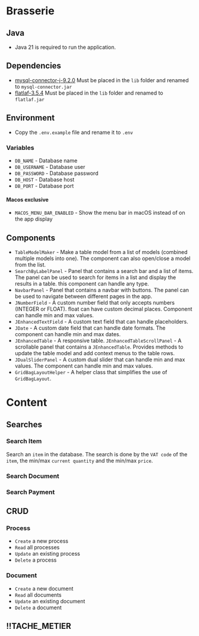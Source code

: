 # Brasserie

## Java
- Java 21 is required to run the application.

## Dependencies
- [mysql-connector-j-9.2.0](https://cdn.mysql.com//Downloads/Connector-J/mysql-connector-j-9.2.0.tar.gz)
Must be placed in the `lib` folder and renamed to `mysql-connector.jar`
- [flatlaf-3.5.4](https://repo1.maven.org/maven2/com/formdev/flatlaf/3.5.4/flatlaf-3.5.4.jar)
Must be placed in the `lib` folder and renamed to `flatlaf.jar`

## Environment
- Copy the `.env.example` file and rename it to `.env`

### Variables
- `DB_NAME` - Database name
- `DB_USERNAME` - Database user
- `DB_PASSWORD` - Database password
- `DB_HOST` - Database host
- `DB_PORT` - Database port

#### Macos exclusive
- `MACOS_MENU_BAR_ENABLED` - Show the menu bar in macOS instead of on the app display


## Components
- `TableModelMaker` - Make a table model from a list of models (combined multiple models into one). The component can also open/close a model from the list.
- `SearchByLabelPanel` - Panel that contains a search bar and a list of items. The panel can be used to search for items in a list and display the results in a table. this component can handle any type.
- `NavbarPanel` - Panel that contains a navbar with buttons. The panel can be used to navigate between different pages in the app.
- `JNumberField` - A custom number field that only accepts numbers (INTEGER or FLOAT). float can have custom decimal places. Component can handle min and max values.
- `JEnhancedTextField` - A custom text field that can handle placeholders.
- `JDate` - A custom date field that can handle date formats. The component can handle min and max dates.
- `JEnhancedTable` - A responsive table.
  `JEnhancedTableScrollPanel` - A scrollable panel that contains a `JEnhancedTable`. Provides methods to update the table model and add context menus to the table rows.
- `JDualSliderPanel` - A custom dual slider that can handle min and max values. The component can handle min and max values.
- `GridBagLayoutHelper` - A helper class that simplifies the use of `GridBagLayout`.


# Content
## Searches
### Search Item
Search an `item` in the database. The search is done by the `VAT code` of the `item`, the min/max `current quantity` and the min/max `price`.

### Search Document

### Search Payment

## CRUD

### Process
- `Create` a new process
- `Read` all processes
- `Update` an existing process
- `Delete` a process

### Document
- `Create` a new document
- `Read` all documents
- `Update` an existing document
- `Delete` a document

## !!TACHE_METIER

